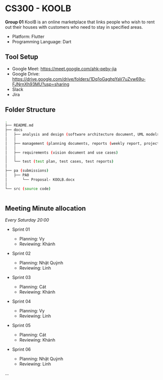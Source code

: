 # CS300 - KOOLB
__Group 01__
KoolB is an online marketplace that links people who wish to rent out their houses with customers who need to stay in specified areas.

- Platform: Flutter 
- Programming Language: Dart

## Tool Setup ##
- Google Meet: https://meet.google.com/ahk-peby-jia
- Google Drive: https://drive.google.com/drive/folders/1Dq1oGaghpYaV7uZvw69u-FJNrnXh93MU?usp=sharing
- Slack
- Jira
## Folder Structure ##
```bash
.
├── README.md
├── docs
│   ├── analysis and design (software architecture document, UML models, UI design)
│   │  
│   ├── management (planning documents, reports (weekly report, project status report, etc.)
│   │  
│   ├── requirements (vision document and use cases)
│   │  
│   └── test (test plan, test cases, test reports)
│      
├── pa (submissions)
│   ├── PA0
│       └── Proposal- KOOLB.docx
│   
└── src (source code)
    
```
## Meeting Minute allocation ## 
*Every Saturday 20:00*
- Sprint 01
  - Planning: Vy
  - Reviewing: Khánh

- Sprint 02
  - Planning: Nhật Quỳnh
  - Reviewing: Linh

- Sprint 03
  - Planning: Cát
  - Reviewing: Khánh

- Sprint 04
  - Planning: Vy
  - Reviewing: Linh

- Sprint 05 
  - Planning: Cát
  - Reviewing: Khánh

- Sprint 06
  - Planning: Nhật Quỳnh
  - Reviewing: Linh

...

